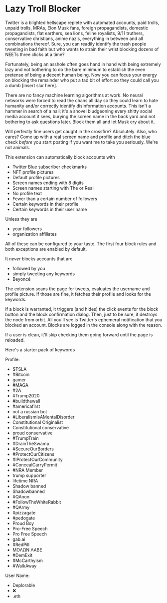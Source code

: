 # Lazy Troll Blocker

Twitter is a blighted hellscape replete with automated accounts, paid trolls, unpaid trolls,
MRAs, Elon Musk fans, foreign propagandists, domestic propagandists, flat earthers, sea lions,
feline royalists, 9/11 truthers, conservative christians, anime nazis, everything in between and
all combinations thereof. Sure, you can readily identify the trash people tweeting in bad faith but who wants
to strain their wrist blocking dozens of NEETs three clicks at a time?

Fortunately, being an asshole often goes hand in hand with being extremely lazy and not bothering to do
the bare minimum to establish the even pretense of being a decent human being. Now you can focus your energy
on blocking the remainder who put a tad bit of effort so they could call you a dumb
[insert slur here].

There are no fancy machine learning algorithms at work. No neural networks were forced to read the
chans all day so they could learn to hate humanity and/or correctly identify disinformation
accounts. This isn't a hammer in search of a nail; it's a shovel bludgeoning every shitty social
media account it sees, burying the screen name in the back yard and not bothering to ask
questions later. Block them all and let Musk cry about it.

Will perfectly fine users get caught in the crossfire? Absolutely. Also, who cares? Come up
with a real screen name and profile and ditch the blue check *before* you start posting if you want me to take
you seriously. We're not animals.

This extension can automatically block accounts with
* Twitter Blue subscriber checkmarks
* NFT profile pictures
* Default profile pictures
* Screen names ending with 8 digits
* Screen names starting with The or Real
* No profile text
* Fewer than a certain number of followers
* Certain keywords in their profile
* Certain keywords in their user name

Unless they are
* your followers
* organization affiliates

All of these can be configured to your taste. The first four block rules and both exceptions are enabled by default.

It *never* blocks accounts that are 
* followed by you
* simply tweeting any keywords
* Beyoncé

The extension scans the page for tweets, evaluates the username and profile picture.
If those are fine, it fetches their profile and looks for the keywords.

If a block is warranted, it triggers (and hides) the click events for the block button
and the block confirmation dialog. Then, just to be sure, it destroys the node from orbit.
All you'll see is Twitter's ephemeral notification that you blocked an account. Blocks
are logged in the console along with the reason.

If a user is clean, it'll skip checking them going forward until the page is reloaded.

Here's a starter pack of keywords

Profile:
* $TSLA
* \#Bitcoin
* gamer
* \#MAGA
* \#2A
* \#Trump2020
* \#buildthewall
* \#americafirst
* not a russian bot
* \#LiberalismIsAMentalDisorder
* Constitutional Originalist
* Constitutional conservative
* proud conservative
* \#TrumpTrain
* \#DrainTheSwamp
* \#SecureOurBorders
* \#ProtectOurCitizens
* \#IProtectOurCommunity
* \#ConcealCarryPermit
* \#NRA Member
* trump supporter
* lifetime NRA
* Shadow banned
* Shadowbanned
* \#QAnon
* \#FollowTheWhiteRabbit
* \#QArmy
* \#pizzagate
* \#pedogate
* Proud Boy
* Pro-Free Speech
* Pro Free Speech
* gab.ai
* \#RedPill
* ΜΟΛΩΝ ΛΑΒΕ
* \#DemExit
* \#McCarthyism
* \#WalkAway

User Name:
* Deplorable
* ❌
* .eth
